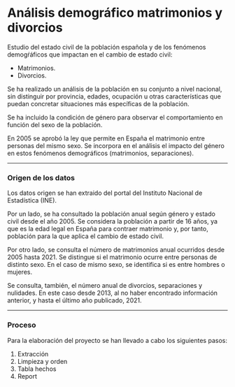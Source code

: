 # Análisis demográfico matrimonios y divorcios

Estudio del estado civil de la población española y de los fenómenos demogŕáficos que impactan en el cambio de estado civil: 

- Matrimonios.
- Divorcios.

Se ha realizado un análisis de la población en su conjunto a nivel nacional, sin distinguir por provincia, edades, ocupación u otras características que puedan concretar situaciones más específicas de la población.

Se ha incluido la condición de género para observar el comportamiento en función del sexo de la población. 

En 2005 se aprobó la ley que permite en España el matrimonio entre personas del mismo sexo. Se incorpora en el análisis el impacto del género en estos fenómenos demográficos (matrimonios, separaciones).

---

### Origen de los datos

Los datos origen se han extraido del portal del Instituto Nacional de Estadística (INE).

Por un lado, se ha consultado la población anual según género y estado civil desde el año 2005. Se considera la población a partir de 16 años, ya que es la edad legal en España para contraer matrimonio y, por tanto, población para la que aplica el cambio de estado civil.

Por otro lado, se consulta el número de matrimonios anual ocurridos desde 2005 hasta 2021. Se distingue si el matrimonio ocurre entre personas de distinto sexo. En el caso de mismo sexo, se identifica si es entre hombres o mujeres.

Se consulta, también, el número anual de divorcios, separaciones y nulidades. En este caso desde 2013, al no haber encontrado información anterior, y hasta el último año publicado, 2021.

---

### Proceso

Para la elaboración del proyecto se han llevado a cabo los siguientes pasos:

1. Extracción
2. Limpieza y orden
3. Tabla hechos
4. Report